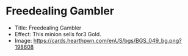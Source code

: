# Freedealing Gambler
- Title:  Freedealing Gambler
- Effect:  This minion sells for3 Gold.
- Image:  https://cards.hearthpwn.com/enUS/bgs/BGS_049_bg.png?198608
